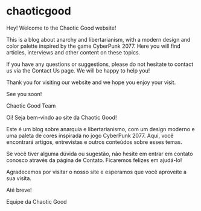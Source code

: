 # chaoticgood

Hey! Welcome to the Chaotic Good website!

This is a blog about anarchy and libertarianism, with a modern design and color palette inspired by the game CyberPunk 2077. Here you will find articles, interviews and other content on these topics.

If you have any questions or suggestions, please do not hesitate to contact us via the Contact Us page. We will be happy to help you!

Thank you for visiting our website and we hope you enjoy your visit.

See you soon!

Chaotic Good Team


<!------------------------------------------------>



Oi! Seja bem-vindo ao site da Chaotic Good!

Este é um blog sobre anarquia e libertarianismo, com um design moderno e uma paleta de cores inspirada no jogo CyberPunk 2077. Aqui, você encontrará artigos, entrevistas e outros conteúdos sobre esses temas.

Se você tiver alguma dúvida ou sugestão, não hesite em entrar em contato conosco através da página de Contato. Ficaremos felizes em ajudá-lo!

Agradecemos por visitar o nosso site e esperamos que você aproveite a sua visita.

Até breve!

Equipe da Chaotic Good
